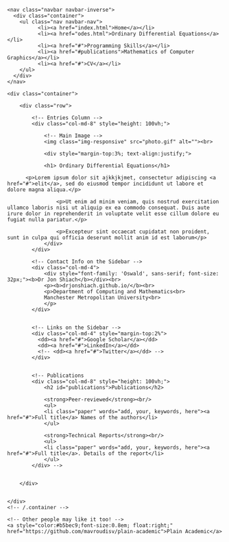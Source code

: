 <!DOCTYPE html>

<html lang="en">
<head>
  <title>Jon Shiach</title>
  <meta charset="utf-8">
  <meta name="viewport" content="width=device-width, initial-scale=1">
  <link rel="stylesheet" href="https://maxcdn.bootstrapcdn.com/bootstrap/3.3.6/css/bootstrap.min.css">
  <script src="https://ajax.googleapis.com/ajax/libs/jquery/1.12.0/jquery.min.js"></script>
  <script src="https://maxcdn.bootstrapcdn.com/bootstrap/3.3.6/js/bootstrap.min.js"></script>
  <link href='https://fonts.googleapis.com/css?family=Oswald:700' rel='stylesheet' type='text/css'>
</head>
<body>


<!-- Navigation -->
    <nav class="navbar navbar-inverse">
      <div class="container">
		<ul class="nav navbar-nav">
              <li><a href="index.html">Home</a></li>
              <li><a href="odes.html">Ordinary Differential Equations</a></li>
              <li><a href="#">Programming Skills</a></li>
              <li><a href="#publications">Mathematics of Computer Graphics</a></li> 
              <li><a href="#">CV</a></li> 
		</ul>
	  </div>
	</nav>
	

  
  <!-- Page Content -->
    <div class="container">

        <div class="row">

            <!-- Entries Column -->
            <div class="col-md-8" style="height: 100vh;">
                
                <!-- Main Image -->
                <img class="img-responsive" src="photo.gif" alt=""><br>
                
                <div style="margin-top:3%; text-align:justify;">                
          
                <h1> Ordinary Differential Equations</h1>
          
          <p>Lorem ipsum dolor sit ajkkjkjmet, consectetur adipiscing <a href="#">elit</a>, sed do eiusmod tempor incididunt ut labore et dolore magna aliqua.</p>
					
					<p>Ut enim ad minim veniam, quis nostrud exercitation ullamco laboris nisi ut aliquip ex ea commodo consequat. Duis aute irure dolor in reprehenderit in voluptate velit esse cillum dolore eu fugiat nulla pariatur.</p>
					
					<p>Excepteur sint occaecat cupidatat non proident, sunt in culpa qui officia deserunt mollit anim id est laborum</p>
                </div>
            </div> 

            <!-- Contact Info on the Sidebar -->
            <div class="col-md-4">
                <div style="font-family: 'Oswald', sans-serif; font-size: 32px;"><b>Dr Jon Shiach</b></div><br>
                <p><b>drjonshiach.github.io/</b><br>
                <p>Department of Computing and Mathematics<br>
                Manchester Metropolitan University<br>
                </p>
            </div>
            
            
            <!-- Links on the Sidebar -->
            <div class="col-md-4" style="margin-top:2%">
              <dd><a href="#">Google Scholar</a></dd> 
              <dd><a href="#">LinkedIn</a></dd>
              <!-- <dd><a href="#">Twitter</a></dd> -->
            </div>
            
            
            <!-- Publications
            <div class="col-md-8" style="height: 100vh;">    
                <h2 id="publications">Publications</h2>
                
                <strong>Peer-reviewed</strong><br/>
                <ul>
                <li class="paper" words="add, your, keywords, here"><a href="#">Full title</a> Names of the authors</li>
                </ul>
            
                <strong>Technical Reports</strong><br/>
                <ul>
                <li class="paper" words="add, your, keywords, here"><a href="#">Full title</a>. Details of the report</li>
                </ul>
            </div> -->

            
        </div>


    </div>
    <!-- /.container -->
    
    <!-- Other people may like it too! -->
    <a style="color:#b5bec9;font-size:0.8em; float:right;" href="https://github.com/mavroudisv/plain-academic">Plain Academic</a> 
    
</body>

</html>